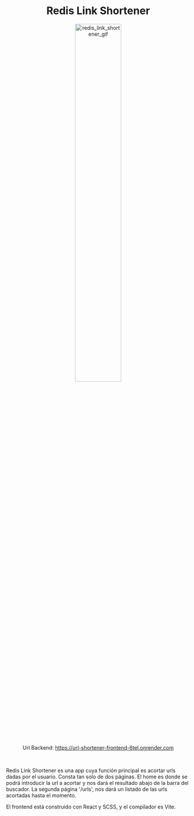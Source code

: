 <h1 align='center'>Redis Link Shortener</h1>
<p align='center'>
  <img src='https://github.com/Gdr18/Url_Shortener_Frontend/assets/118227919/f1ec58ae-b08e-4c36-9b48-e1f791c979a4' alt='redis_link_shortener_gif' width='50%'></img>
</p>
<p  align='center'>
  <span>Url Backend: <a href='https://url-shortener-frontend-6tel.onrender.com/' target="_blank" alt='Enlace backend'>https://url-shortener-frontend-6tel.onrender.com</a></span>
</p><br>

Redis Link Shortener es una app cuya función principal es acortar urls dadas por el usuario.
Consta tan solo de dos páginas. El home es donde se podrá introducir la url a acortar y nos dará el resultado abajo de la barra del buscador. La segunda página '/urls', nos dará un listado de las urls acortadas hasta el momento.

El frontend está construido con React y SCSS, y el compilador es Vite.
